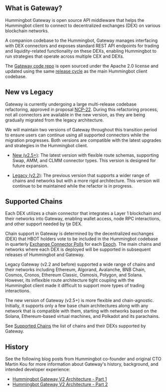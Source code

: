 ## What is Gateway?

Hummingbot Gateway is open source API middleware that helps the Hummingbot client to connect to decentralized exchanges (DEX) on various blockchain networks. 

A companion codebase to the Hummingbot, Gateway manages interfacing with DEX connectors and exposes standard REST API endpoints for trading and liquidity-related functionality on these DEXs, enabling Hummingbot to run strategies that operate across multiple CEX and DEXs.

The [Gateway code repo](https://github.com/hummingbot/gateway) is open sourced under the Apache 2.0 license and updated using the same [release cycle](/release-notes) as the main Hummingbot client codebase.


## New vs Legacy

Gateway is currently undergoing a large multi-release codebase refactoring, approved in proposal [NCP-22](https://snapshot.box/#/s:hbot-ncp.eth/proposal/0x5cc3540ee219787d5c842bc1ccdb11aab46203bb7f0be658b6b40858501a8e4c). During this refactoring process, not all connectors are available in the new version, as they are being gradually migrated from the legacy architecture. 

We will maintain two versions of Gateway throughout this transition period to ensure users can continue using all supported connectors while the migration progresses. Both versions are compatible with the latest upgrades and strategies in the Hummingbot client.

- [New (v2.5+)](new/index.md): The latest version with flexible route schemas, supporting Swap, AMM, and CLMM connector types. This version is designed for future expansion.

- [Legacy (v2.2)](legacy/index.md): The previous version that supports a wider range of chains and networks but with a more rigid architecture. This version will continue to be maintained while the refactor is in progress.

## Supported Chains

Each DEX utilizes a chain connector that integrates a Layer 1 blockchain and their networks into Gateway, enabling wallet access, node RPC interactions, and other support needed by tje DEX.

Chain support in Gateway is determined by the decentralized exchanges (DEX) that HBOT holders vote to be included in the Hummingbot codebase in quarterly [Exchange Connector Polls](/governance/polls) for each [Epoch](/governance/epochs). The main chains and networks where each DEX is deployed will be supported in subsequent releases of Hummingbot and Gateway.

Legacy Gateway (v2.2 and before) supported a wide range of chains and their networks including Ethereum, Algorand, Avalanche, BNB Chain, Cosmos, Cronos, Ethereum Classic, Osmosis, Polygon, and Solana. However, its inflexible route architecture tight coupling with the Hummingbot client made it difficult to support more types of trading interactions.

The new version of Gateway (v2.5+) is more flexible and chain-agnostic. Initially, it supports only a few base chain architectures along with any network that is compatible with them, starting with networks based on the Solana, Ethereum-based virtual machines, and Polkadot and its parachains.

See [Supported Chains](chains/index.md) the list of chains and their DEXs supported by Gateway.

## History

See the following blog posts from Hummingbot co-founder and original CTO Martin Kou for more information about Gateway's history, background, and intended developer experience:

* [Hummingbot Gateway V2 Architecture - Part 1](/blog/hummingbot-gateway-architecture---part-1/)
* [Hummingbot Gateway V2 Architecture - Part 2](/blog/hummingbot-gateway-architecture---part-2/)
